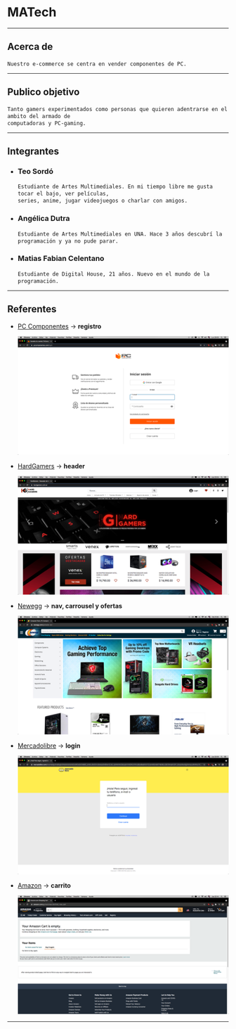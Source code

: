 # MATech
___

## Acerca de
  ~~~
  Nuestro e-commerce se centra en vender componentes de PC.
  ~~~
___

## Publico objetivo
  ~~~
  Tanto gamers experimentados como personas que quieren adentrarse en el ambito del armado de 
  computadoras y PC-gaming.
  ~~~
___

## Integrantes
  - ### Teo Sordó
    ~~~
    Estudiante de Artes Multimediales. En mi tiempo libre me gusta tocar el bajo, ver películas,
    series, anime, jugar videojuegos o charlar con amigos.
    ~~~
  - ### Angélica Dutra
    ~~~
    Estudiante de Artes Multimediales en UNA. Hace 3 años descubrí la programación y ya no pude parar.
    ~~~
  - ### Matias Fabian Celentano
    ~~~
    Estudiante de Digital House, 21 años. Nuevo en el mundo de la programación.
    ~~~
___

## Referentes
  - [PC Componentes](https://www.pccomponentes.com/) -> **registro**

    ![pccomponentes](imgs/readme/pccomponentes.png)
    
  - [HardGamers](https://www.hardgamers.com.ar/) -> **header**
    
    ![hardgamers](imgs/readme/hardgamers.png)
  
  - [Newegg](https://www.newegg.com/global/ar-en/) -> **nav, carrousel y ofertas**
    
    ![newegg](imgs/readme/newegg.png)
    
  - [Mercadolibre](https://www.mercadolibre.com.ar/) -> **login**
    
    ![mercadolibre](imgs/readme/mercadolibre.png)
    
  - [Amazon](https://www.amazon.com/-/es/) -> **carrito**
  
    ![amazon](imgs/readme/amazon.png)
___
